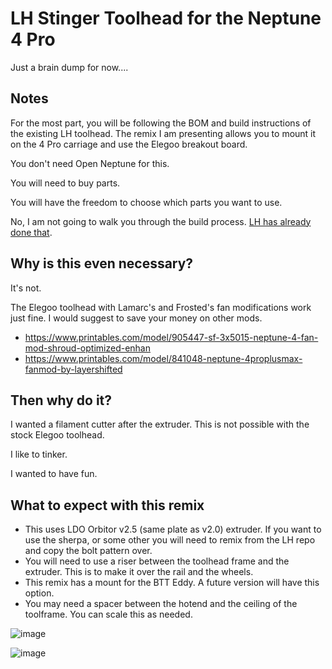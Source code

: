 # LH Stinger Toolhead for the Neptune 4 Pro

Just a brain dump for now....

## Notes
For the most part, you will be following the BOM and build instructions of the existing LH toolhead. The remix I am presenting allows you to mount it on the 4 Pro carriage and use the Elegoo breakout board.

You don't need Open Neptune for this. 

You will need to buy parts. 

You will have the freedom to choose which parts you want to use.

No, I am not going to walk you through the build process. [LH has already done that](https://github.com/lhndo/LH-Stinger/wiki/Toolhead).

## Why is this even necessary?
It's not. 

The Elegoo toolhead with Lamarc's and Frosted's fan modifications work just fine. I would suggest to save your money on other mods.

- https://www.printables.com/model/905447-sf-3x5015-neptune-4-fan-mod-shroud-optimized-enhan
- https://www.printables.com/model/841048-neptune-4proplusmax-fanmod-by-layershifted

## Then why do it?
I wanted a filament cutter after the extruder. This is not possible with the stock Elegoo toolhead.

I like to tinker.

I wanted to have fun.

## What to expect with this remix
- This uses LDO Orbitor v2.5 (same plate as v2.0) extruder. If you want to use the sherpa, or some other you will need to remix from the LH repo and copy the bolt pattern over. 
- You will need to use a riser between the toolhead frame and the extruder. This is to make it over the rail and the wheels.
- This remix has a mount for the BTT Eddy. A future version will have this option.
- You may need a spacer between the hotend and the ceiling of the toolframe. You can scale this as needed.

![image](https://github.com/user-attachments/assets/db6985c7-599f-45de-b53d-dc6d439af144)



![image](https://github.com/user-attachments/assets/9704b184-1d2c-4b4f-90d6-eaa32c4c8c34)

